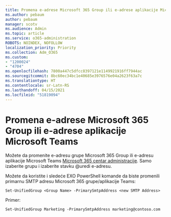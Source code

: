 ```yaml
---
title: Promena e-adrese Microsoft 365 Group ili e-adrese aplikacije Microsoft Teams
ms.author: pebaum
author: pebaum
manager: scotv
ms.audience: Admin
ms.topic: article
ms.service: o365-administration
ROBOTS: NOINDEX, NOFOLLOW
localization_priority: Priority
ms.collection: Adm_O365
ms.custom:
- "1200024"
- "4704"
ms.openlocfilehash: 7800a447c5dfcc8397121e1149921916ff7944ac
ms.sourcegitcommit: 8bc60ec34bc1e40685e3976576e04a2623f63a7c
ms.translationtype: HT
ms.contentlocale: sr-Latn-RS
ms.lasthandoff: 04/15/2021
ms.locfileid: "51819094"
---
```

# <a name="change-email-address-of-a-microsoft-365-group-or-microsoft-teams"></a>Promena e-adrese Microsoft 365 Group ili e-adrese aplikacije Microsoft Teams

Možete da promenite e-adresu grupe Microsoft 365 Group ili e-adresu aplikacije Microsoft Teams [Microsoft 365 centar administracije](https://admin.microsoft.com/). Samo izaberite grupu i izaberite stavku @uredi e-adresu.

Možete da koristite i sledeće EXO PowerShell komande da biste promenili primarnu SMTP adresu Microsoft 365 grupe/aplikacije Teams:

`Set-UnifiedGroup <Group Name> -PrimarySmtpAddress <new SMTP Address>`

Primer:

`Set-UnifiedGroup Marketing -PrimarySmtpAddress marketing@contoso.com`
